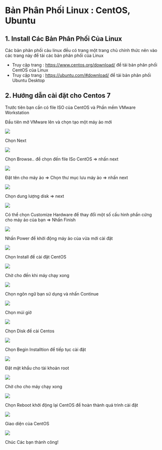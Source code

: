# Bản Phân Phối Linux : CentOS, Ubuntu

## 1. Install Các Bản Phân Phối Của Linux

Các bản phân phối cảu linux đều có trang một trang chủ chính thức nên vào các trang này để tải các bản phân phối của Linux

- Truy cập trang : https://www.centos.org/download/ để tải bản phân phối CentOS của Linux
- Truy cập trang : https://ubuntu.com/#download/ để tải bản phân phối Ubuntu Desktop

## 2. Hướng dẫn cài đặt cho Centos 7

Trước tiên bạn cần có file ISO của CentOS và Phần mềm VMware Workstation

Đầu tiên mở VMware lên và chọn tạo một máy ảo mới 

<img src="https://i.imgur.com/UA3QGRe.png">

Chọn Next

<img src="https://i.imgur.com/K2Lxyn7.png">

Chọn Browse.. để chọn đến file ISo CentOS => nhấn next

<img src="https://i.imgur.com/NffxxqU.png">

Đặt tên cho máy ảo => Chọn thư mục lưu máy ảo => nhấn next

<img src="https://i.imgur.com/xPnSTrU.png">

Chọn dung lượng disk => next

<img src="https://i.imgur.com/tw96mdk.png">

Có thể chọn Customize Hardware để thay đổi một số cấu hình phần cứng cho máy ảo của bạn => Nhấn Finish

<img src="https://i.imgur.com/6rUMeTY.png">

Nhấn Power để khởi động máy ảo của vừa mới cài đặt

<img src="https://i.imgur.com/urwZqWo.png">

Chọn Install để cài đặt CentOS

<img src="https://i.imgur.com/vl86cZ6.png">

Chờ cho đến khi máy chạy xong 

<img src="https://i.imgur.com/OFCYTo9.png">

Chọn ngôn ngữ bạn sử dụng và nhấn Continue

<img src="https://i.imgur.com/qAc4RA1.png">

Chọn múi giờ

<img src="https://i.imgur.com/KPUMa7P.png">

Chọn Disk để cài Centos

<img src="https://i.imgur.com/dRUbRjM.png">

Chọn Begin Installtion để tiếp tục cài đặt 

<img src="https://i.imgur.com/qIM5RSU.png">

Đặt mật khẩu cho tài khoản root

<img src="https://i.imgur.com/QxegfDX.png">

Chờ cho cho máy chạy xong

<img src="https://i.imgur.com/JSau8SD.png">

Chọn Reboot  khởi động lại CentOS để hoàn thành quá trình cài đặt

<img src="https://i.imgur.com/4bVylLV.png">

Giao diện của CentOS

<img src="https://i.imgur.com/Qkdp8de.png">

Chúc Các bạn thành công!
